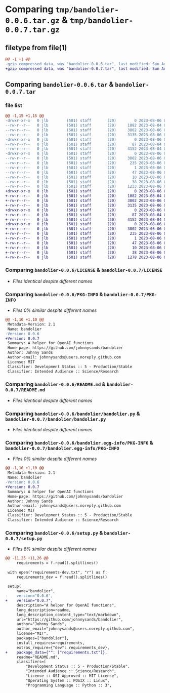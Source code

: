 # Comparing `tmp/bandolier-0.0.6.tar.gz` & `tmp/bandolier-0.0.7.tar.gz`

## filetype from file(1)

```diff
@@ -1 +1 @@
-gzip compressed data, was "bandolier-0.0.6.tar", last modified: Sun Aug  6 07:34:27 2023, max compression
+gzip compressed data, was "bandolier-0.0.7.tar", last modified: Sun Aug  6 07:36:17 2023, max compression
```

## Comparing `bandolier-0.0.6.tar` & `bandolier-0.0.7.tar`

### file list

```diff
@@ -1,15 +1,15 @@
-drwxr-xr-x   0 jlb        (501) staff       (20)        0 2023-08-06 07:34:27.099836 bandolier-0.0.6/
--rw-r--r--   0 jlb        (501) staff       (20)     1082 2023-08-04 06:08:50.000000 bandolier-0.0.6/LICENSE
--rw-r--r--   0 jlb        (501) staff       (20)     3802 2023-08-06 07:34:27.099703 bandolier-0.0.6/PKG-INFO
--rw-r--r--   0 jlb        (501) staff       (20)     3135 2023-08-06 07:20:08.000000 bandolier-0.0.6/README.md
-drwxr-xr-x   0 jlb        (501) staff       (20)        0 2023-08-06 07:34:27.098665 bandolier-0.0.6/bandolier/
--rw-r--r--   0 jlb        (501) staff       (20)       87 2023-08-04 08:58:50.000000 bandolier-0.0.6/bandolier/__init__.py
--rw-r--r--   0 jlb        (501) staff       (20)     4152 2023-08-04 08:58:41.000000 bandolier-0.0.6/bandolier/bandolier.py
-drwxr-xr-x   0 jlb        (501) staff       (20)        0 2023-08-06 07:34:27.099502 bandolier-0.0.6/bandolier.egg-info/
--rw-r--r--   0 jlb        (501) staff       (20)     3802 2023-08-06 07:34:27.000000 bandolier-0.0.6/bandolier.egg-info/PKG-INFO
--rw-r--r--   0 jlb        (501) staff       (20)      235 2023-08-06 07:34:27.000000 bandolier-0.0.6/bandolier.egg-info/SOURCES.txt
--rw-r--r--   0 jlb        (501) staff       (20)        1 2023-08-06 07:34:27.000000 bandolier-0.0.6/bandolier.egg-info/dependency_links.txt
--rw-r--r--   0 jlb        (501) staff       (20)       47 2023-08-06 07:34:27.000000 bandolier-0.0.6/bandolier.egg-info/requires.txt
--rw-r--r--   0 jlb        (501) staff       (20)       10 2023-08-06 07:34:27.000000 bandolier-0.0.6/bandolier.egg-info/top_level.txt
--rw-r--r--   0 jlb        (501) staff       (20)       38 2023-08-06 07:34:27.099876 bandolier-0.0.6/setup.cfg
--rw-r--r--   0 jlb        (501) staff       (20)     1233 2023-08-06 07:34:23.000000 bandolier-0.0.6/setup.py
+drwxr-xr-x   0 jlb        (501) staff       (20)        0 2023-08-06 07:36:17.961189 bandolier-0.0.7/
+-rw-r--r--   0 jlb        (501) staff       (20)     1082 2023-08-04 06:08:50.000000 bandolier-0.0.7/LICENSE
+-rw-r--r--   0 jlb        (501) staff       (20)     3802 2023-08-06 07:36:17.961046 bandolier-0.0.7/PKG-INFO
+-rw-r--r--   0 jlb        (501) staff       (20)     3135 2023-08-06 07:20:08.000000 bandolier-0.0.7/README.md
+drwxr-xr-x   0 jlb        (501) staff       (20)        0 2023-08-06 07:36:17.959913 bandolier-0.0.7/bandolier/
+-rw-r--r--   0 jlb        (501) staff       (20)       87 2023-08-04 08:58:50.000000 bandolier-0.0.7/bandolier/__init__.py
+-rw-r--r--   0 jlb        (501) staff       (20)     4152 2023-08-04 08:58:41.000000 bandolier-0.0.7/bandolier/bandolier.py
+drwxr-xr-x   0 jlb        (501) staff       (20)        0 2023-08-06 07:36:17.960841 bandolier-0.0.7/bandolier.egg-info/
+-rw-r--r--   0 jlb        (501) staff       (20)     3802 2023-08-06 07:36:17.000000 bandolier-0.0.7/bandolier.egg-info/PKG-INFO
+-rw-r--r--   0 jlb        (501) staff       (20)      235 2023-08-06 07:36:17.000000 bandolier-0.0.7/bandolier.egg-info/SOURCES.txt
+-rw-r--r--   0 jlb        (501) staff       (20)        1 2023-08-06 07:36:17.000000 bandolier-0.0.7/bandolier.egg-info/dependency_links.txt
+-rw-r--r--   0 jlb        (501) staff       (20)       47 2023-08-06 07:36:17.000000 bandolier-0.0.7/bandolier.egg-info/requires.txt
+-rw-r--r--   0 jlb        (501) staff       (20)       10 2023-08-06 07:36:17.000000 bandolier-0.0.7/bandolier.egg-info/top_level.txt
+-rw-r--r--   0 jlb        (501) staff       (20)       38 2023-08-06 07:36:17.961237 bandolier-0.0.7/setup.cfg
+-rw-r--r--   0 jlb        (501) staff       (20)     1278 2023-08-06 07:36:12.000000 bandolier-0.0.7/setup.py
```

### Comparing `bandolier-0.0.6/LICENSE` & `bandolier-0.0.7/LICENSE`

 * *Files identical despite different names*

### Comparing `bandolier-0.0.6/PKG-INFO` & `bandolier-0.0.7/PKG-INFO`

 * *Files 0% similar despite different names*

```diff
@@ -1,10 +1,10 @@
 Metadata-Version: 2.1
 Name: bandolier
-Version: 0.0.6
+Version: 0.0.7
 Summary: A helper for OpenAI functions
 Home-page: https://github.com/johnnysands/bandolier
 Author: Johnny Sands
 Author-email: johnnysands@users.noreply.github.com
 License: MIT
 Classifier: Development Status :: 5 - Production/Stable
 Classifier: Intended Audience :: Science/Research
```

### Comparing `bandolier-0.0.6/README.md` & `bandolier-0.0.7/README.md`

 * *Files identical despite different names*

### Comparing `bandolier-0.0.6/bandolier/bandolier.py` & `bandolier-0.0.7/bandolier/bandolier.py`

 * *Files identical despite different names*

### Comparing `bandolier-0.0.6/bandolier.egg-info/PKG-INFO` & `bandolier-0.0.7/bandolier.egg-info/PKG-INFO`

 * *Files 0% similar despite different names*

```diff
@@ -1,10 +1,10 @@
 Metadata-Version: 2.1
 Name: bandolier
-Version: 0.0.6
+Version: 0.0.7
 Summary: A helper for OpenAI functions
 Home-page: https://github.com/johnnysands/bandolier
 Author: Johnny Sands
 Author-email: johnnysands@users.noreply.github.com
 License: MIT
 Classifier: Development Status :: 5 - Production/Stable
 Classifier: Intended Audience :: Science/Research
```

### Comparing `bandolier-0.0.6/setup.py` & `bandolier-0.0.7/setup.py`

 * *Files 8% similar despite different names*

```diff
@@ -11,25 +11,26 @@
     requirements = f.read().splitlines()
 
 with open("requirements-dev.txt", "r") as f:
     requirements_dev = f.read().splitlines()
 
 setup(
     name="bandolier",
-    version="0.0.6",
+    version="0.0.7",
     description="A helper for OpenAI functions",
     long_description=readme,
     long_description_content_type="text/markdown",
     url="https://github.com/johnnysands/bandolier",
     author="Johnny Sands",
     author_email="johnnysands@users.noreply.github.com",
     license="MIT",
     packages=["bandolier"],
     install_requires=requirements,
     extras_require={"dev": requirements_dev},
+    package_data={"": ["requirements.txt"]},
     readme="README.md",
     classifiers=[
         "Development Status :: 5 - Production/Stable",
         "Intended Audience :: Science/Research",
         "License :: OSI Approved :: MIT License",
         "Operating System :: POSIX :: Linux",
         "Programming Language :: Python :: 3",
```

